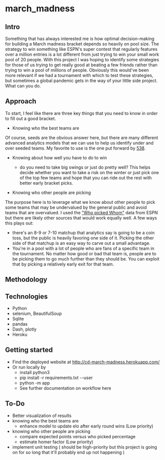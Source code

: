 # march_madness

## Intro
Something that has always interested me is how optimal decision-making for building a March madness bracket depends so heavily on pool size. The strategy to win something like ESPN's super contest that regularly features over a million entries is a lot different from just trying to win your small work pool of 20 people. With this project I was hoping to identify some strategies for those of us trying to get really good at beating a few friends rather than trying to win a pool of millions of people.  Obviously this would've been more relevant if we had a tournament with which to test these strategies, but sometimes a global pandemic gets in the way of your little side project. What can you do.

## Approach

To start, I feel like there are three key things that you need to know in order to fill out a good bracket.

* Knowing who the best teams are

Of course, seeds are the obvious answer here, but there are many different advanced analytics models that we can use to help us identify under and over seeded teams.  My favorite to use is the one put forward by [538](https://projects.fivethirtyeight.com/2020-march-madness-predictions/).

* Knowing about how well you have to do to win
  * do you need to take big swings or just do pretty well?  This helps decide whether you want to take a risk on the winter or just pick one of the top few teams and hope that you can ride out the rest with better early bracket picks.
  
* Knowing who other people are picking

The purpose here is to leverage what we know about other people to pick some teams that may be undervalued by the general public and avoid teams that are overvalued. I used the ["Who picked Whom"](http://fantasy.espn.com/tournament-challenge-bracket/2019/en/whopickedwhom) data from ESPN but there are likely other sources that would work equally well. A few ways this plays out:
  * there's an 8-9 or 7-10 matchup that analytics say is going to be a coin toss, but the public is heavily favoring one side of it.  Picking the other side of that matchup is an easy way to carve out a small advantage.
  * You're in a pool with a lot of people who are fans of a specific team in the tournament. No matter how good or bad that team is, people are to be picking them to go much further than they should be.  You can exploit that by picking a relatively early exit for that team.

## Methodology

## Technologies
* Python
* selenium, BeautifulSoup
* Sqlite
* pandas
* Dash, plotly
* Heroku

## Getting started
* Find the deployed website at http://cd-march-madness.herokuapp.com/
* Or run locally by
  * install python3
  * pip install -r requirements.txt --user
  * python -m app
  * See further documentation on workflow here 

## To-Do
* Better visualization of results
* knowing who the best teams are
  * enhance model to update elo after early round wins (Low priority)
* knowing who other people are picking
  * compare expected points versus who picked percentage
  * estimate homer factor (Low priority)
* implement unit testing ( should be high-priority but this project is going on for so long that it'll probably end up not happening )